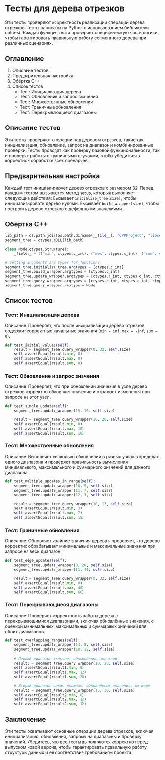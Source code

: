 # Тесты для дерева отрезков
Эти тесты проверяют корректность реализации операций дерева отрезков. Тесты написаны на Python с использованием библиотеки unittest. Каждая функция теста проверяет специфическую часть логики, чтобы гарантировать правильную работу сегментного дерева при различных сценариях.

## Оглавление
1. Описание тестов
2. Предварительная настройка
3. Обёртка C++
4. Список тестов
   + Тест: Инициализация дерева
   + Тест: Обновление и запрос значения
   + Тест: Множественные обновления
   + Тест: Граничные обновления
   + Тест: Перекрывающиеся диапазоны


## Описание тестов
Эти тесты проверяют операции над деревом отрезков, такие как инициализация, обновление, запрос на диапазон и комбинированные проверки. Тесты проводят как проверку базовой функциональности, так и проверку работы с граничными случаями, чтобы убедиться в корректной обработке всех сценариев.

## Предварительная настройка
Каждый тест инициализирует дерево отрезков с размером 32. Перед каждым тестом вызывается метод `setUp`, который выполняет следующие действия:
Вызывает `initialize_tree(size)`, чтобы инициализировать дерево нулями.
Вызывает `build_wrapper(size)`, чтобы построить дерево отрезков с дефолтными значениями.

## Обёртка C++
```python
lib_path = os.path.join(os.path.dirname(__file__), "CPPProject", "libsegment_tree.so")
segment_tree = ctypes.CDLL(lib_path)

class Node(ctypes.Structure):
    _fields_ = [("min", ctypes.c_int), ("max", ctypes.c_int), ("sum", ctypes.c_int)]

# Setting arguments and types for functions
segment_tree.initialize_tree.argtypes = [ctypes.c_int]
segment_tree.build_wrapper.argtypes = [ctypes.c_int]
segment_tree.update_wrapper.argtypes = [ctypes.c_int, ctypes.c_int, ctypes.c_int]
segment_tree.query_wrapper.argtypes = [ctypes.c_int, ctypes.c_int, ctypes.c_int]
segment_tree.query_wrapper.restype = Node
```

## Список тестов
### Тест: Инициализация дерева
Описание: Проверяет, что после инициализации дерево отрезков содержит корректные начальные значения (`min = inf`, `max = -inf`, `sum = 0`).

```python
def test_initial_values(self):
    result = segment_tree.query_wrapper(0, 32, self.size)
    self.assertEqual(result.min, 0)
    self.assertEqual(result.max, 0)
    self.assertEqual(result.sum, 0)
```

### Тест: Обновление и запрос значения
Описание: Проверяет, что при обновлении значения в узле дерево отрезков корректно обновляет значение и отражает изменения при запросе на этот узел.

```python
def test_single_update(self):
    segment_tree.update_wrapper(15, 10, self.size)

    result = segment_tree.query_wrapper(10, 20, self.size)
    self.assertEqual(result.min, 0)
    self.assertEqual(result.max, 10)
    self.assertEqual(result.sum, 10)
```

### Тест: Множественные обновления
Описание: Выполняет несколько обновлений в разных узлах в пределах одного диапазона и проверяет правильность вычисления минимального, максимального и суммарного значений для данного диапазона.

```python
def test_multiple_updates_in_range(self):
    segment_tree.update_wrapper(10, 5, self.size)
    segment_tree.update_wrapper(11, 7, self.size)
    segment_tree.update_wrapper(12, 3, self.size)

    result = segment_tree.query_wrapper(10, 13, self.size)
    self.assertEqual(result.min, 3)
    self.assertEqual(result.max, 7)
    self.assertEqual(result.sum, 15)
```

### Тест: Граничные обновления
Описание: Обновляет крайние значения дерева и проверяет, что дерево корректно обрабатывает минимальные и максимальные значения при запросе на весь диапазон.

```python
def test_edge_updates(self):
    segment_tree.update_wrapper(0, 20, self.size)
    segment_tree.update_wrapper(31, 40, self.size)

    result = segment_tree.query_wrapper(0, 32, self.size)
    self.assertEqual(result.min, 0)
    self.assertEqual(result.max, 40)
    self.assertEqual(result.sum, 60)
```

### Тест: Перекрывающиеся диапазоны
Описание: Проверяет корректность работы дерева с перекрывающимися диапазонами, включая обновлённые значения, с оценкой минимальных, максимальных и суммарных значений для обоих диапазонов.

```python
def test_overlapping_ranges(self):
    segment_tree.update_wrapper(14, 8, self.size)
    segment_tree.update_wrapper(18, 12, self.size)
    
    # Первый диапазон включает обновлённые значения
    result1 = segment_tree.query_wrapper(10, 20, self.size)
    self.assertEqual(result1.min, 0)
    self.assertEqual(result1.max, 12)
    self.assertEqual(result1.sum, 20)

    # Второй диапазон также включает обновлённые значения, но шире
    result2 = segment_tree.query_wrapper(15, 30, self.size)
    self.assertEqual(result2.min, 0)
    self.assertEqual(result2.max, 12)
    self.assertEqual(result2.sum, 12)
```

## Заключение
Эти тесты охватывают основные операции дерева отрезков, включая инициализацию, обновления, запросы на диапазоны и проверку значений. Убедитесь, что все тесты выполняются корректно перед выпуском новой версии, чтобы гарантировать правильную работу структуры данных и её соответствие требованиям проекта.
